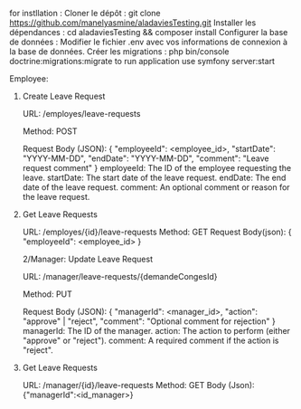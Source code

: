 for instllation :
Cloner le dépôt : git clone https://github.com/manelyasmine/aladaviesTesting.git
Installer les dépendances : cd aladaviesTesting && composer install
Configurer la base de données : Modifier le fichier .env avec vos informations de connexion à la base de données.
Créer les migrations : php bin/console doctrine:migrations:migrate
to run application use symfony server:start 


Employee:
1. Create Leave Request

    URL: /employes/leave-requests

    Method: POST

    Request Body (JSON):
   {
    "employeeId": <employee_id>,
    "startDate": "YYYY-MM-DD",
    "endDate": "YYYY-MM-DD",
    "comment": "Leave request comment"
}
employeeId: The ID of the employee requesting the leave.
startDate: The start date of the leave request.
endDate: The end date of the leave request.
comment: An optional comment or reason for the leave request.
2. Get Leave Requests

    URL: /employes/{id}/leave-requests
    Method: GET
   Request Body(json):
    {
    "employeeId": <employee_id>
    }


   2/Manager:
    Update Leave Request

    URL: /manager/leave-requests/{demandeCongesId}

    Method: PUT

    Request Body (JSON):
   {
    "managerId": <manager_id>,
    "action": "approve" | "reject",
    "comment": "Optional comment for rejection"
}
managerId: The ID of the manager.
action: The action to perform (either "approve" or "reject").
comment: A required comment if the action is "reject".
2. Get Leave Requests

    URL: /manager/{id}/leave-requests
    Method: GET
   Body (Json):
   {"managerId":<id_manager>}
   
   

